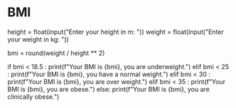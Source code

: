 # BMI

height = float(input("Enter your height in m: "))
weight = float(input("Enter your weight in kg: "))

bmi = round(weight / height ** 2)

if bmi < 18.5 :
 print(f"Your BMI is {bmi}, you are underweight.")
elif bmi < 25 :
 print(f"Your BMI is {bmi}, you have a normal weight.")
elif bmi < 30 :
 print(f"Your BMI is {bmi}, you are over weight.")
elif bmi < 35 :
 print(f"Your BMI is {bmi}, you are obese.")
else:
 print(f"Your BMI is {bmi}, you are clinically obese.")
